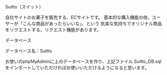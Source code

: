 Suitto（スイット）

自社サイトのお菓子を販売する、ECサイトです。
基本的な購入機能の他、ユーザーが「こんな商品があったらいいな」、という
気楽な気持ちでオリジナル商品をリクエストする、リクエスト機能があります。

データベース

データベース名：Suitto

お使いのphpMyAdminに上のデータベースを作り、上記ファイル Suitto_DB.sqlをインポートしていただければお使いいただけるようになると思います。
